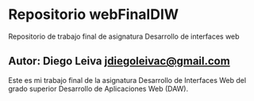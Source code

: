 # Repositorio webFinalDIW
Repositorio de trabajo final de asignatura Desarrollo de interfaces web

## Autor: Diego Leiva <jdiegoleivac@gmail.com>
Este es mi trabajo final de la asignatura Desarrollo de Interfaces Web del grado
superior Desarrollo de Aplicaciones Web (DAW).